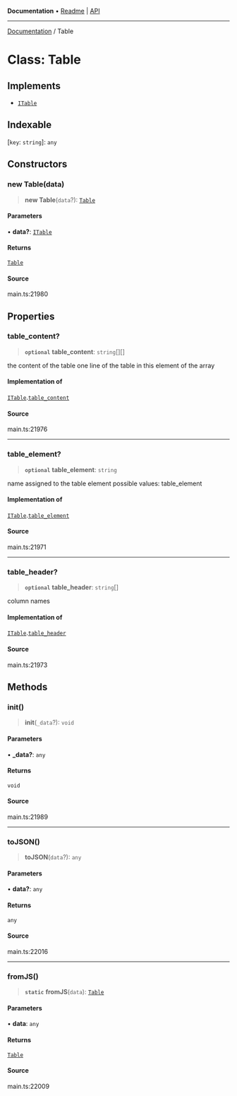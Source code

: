 **Documentation** • [Readme](../README.md) \| [API](../globals.md)

***

[Documentation](../README.md) / Table

# Class: Table

## Implements

- [`ITable`](../interfaces/ITable.md)

## Indexable

 \[`key`: `string`\]: `any`

## Constructors

### new Table(data)

> **new Table**(`data`?): [`Table`](Table.md)

#### Parameters

• **data?**: [`ITable`](../interfaces/ITable.md)

#### Returns

[`Table`](Table.md)

#### Source

main.ts:21980

## Properties

### table\_content?

> **`optional`** **table\_content**: `string`[][]

the content of the table
one line of the table in this element of the array

#### Implementation of

[`ITable`](../interfaces/ITable.md).[`table_content`](../interfaces/ITable.md#table_content)

#### Source

main.ts:21976

***

### table\_element?

> **`optional`** **table\_element**: `string`

name assigned to the table element
possible values:
table_element

#### Implementation of

[`ITable`](../interfaces/ITable.md).[`table_element`](../interfaces/ITable.md#table_element)

#### Source

main.ts:21971

***

### table\_header?

> **`optional`** **table\_header**: `string`[]

column names

#### Implementation of

[`ITable`](../interfaces/ITable.md).[`table_header`](../interfaces/ITable.md#table_header)

#### Source

main.ts:21973

## Methods

### init()

> **init**(`_data`?): `void`

#### Parameters

• **\_data?**: `any`

#### Returns

`void`

#### Source

main.ts:21989

***

### toJSON()

> **toJSON**(`data`?): `any`

#### Parameters

• **data?**: `any`

#### Returns

`any`

#### Source

main.ts:22016

***

### fromJS()

> **`static`** **fromJS**(`data`): [`Table`](Table.md)

#### Parameters

• **data**: `any`

#### Returns

[`Table`](Table.md)

#### Source

main.ts:22009
